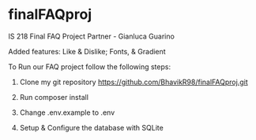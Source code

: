 # finalFAQproj
IS 218 Final FAQ Project
Partner - Gianluca Guarino

Added features: Like & Dislike; Fonts, & Gradient

To Run our FAQ project follow the following steps:

1) Clone my git repository 
https://github.com/BhavikR98/finalFAQproj.git

2) Run composer install

3) Change .env.example to .env

4) Setup & Configure the database with SQLite
